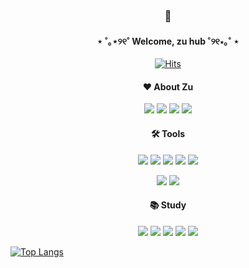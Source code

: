 <div align="center">
  
### 💖

#### ⋆ ˚｡⋆୨୧˚   Welcome, zu hub   ˚୨୧⋆｡˚ ⋆

  
[![Hits](https://hits.seeyoufarm.com/api/count/incr/badge.svg?url=https%3A%2F%2Fgithub.com%2Fzuyoe&count_bg=%23FF9494&title_bg=%23FF5050&icon=googlefit.svg&icon_color=%23FFF1F1&title=%3D+%3A3&edge_flat=false)](https://github.com/zuyoe)

#### ❤ About Zu

<a href="https://blog.naver.com/zuyoe"><img src="https://img.shields.io/badge/Blog-03C75A?style=flat-square&logo=Micro.blog&logoColor=white"/></a> 
<a href="https://bramble-grain-7b3.notion.site/6dc446121b724374873eb076409d9b1d"><img src="https://img.shields.io/badge/Notion-000000?style=flat-square&logo=notion&logoColor=white"/></a>
<a href="https://www.instagram.com/zu.yoe/"><img src="https://img.shields.io/badge/Instagram-E4405F?style=flat-square&logo=Instagram&logoColor=white"/></a>
<img src="https://img.shields.io/badge/Discord-5865F2?style=flat-square&logo=Discord&logoColor=white"/>


#### 🛠 Tools

<img src="https://img.shields.io/badge/Photoshop-0080FF?style=flat-square&logo=Adobe Photoshop&logoColor=white"/> <img src="https://img.shields.io/badge/Illustrator-FF9A00?style=flat-square&logo=Adobe Illustrator&logoColor=white"/> <img src="https://img.shields.io/badge/InDesign-FF3366?style=flat-square&logo=Adobe InDesign&logoColor=white"/> <img src="https://img.shields.io/badge/Lightroom-31A8FF?style=flat-square&logo=Adobe Lightroom&logoColor=white"/> <img src="https://img.shields.io/badge/XD-FF61F6?style=flat-square&logo=Adobe XD&logoColor=white"/> 

<img src="https://img.shields.io/badge/Visual Studio Code-007ACC?style=flat-square&logo=Visual Studio Code&logoColor=white"/> <img src="https://img.shields.io/badge/GitHub-181717?style=flat-square&logo=GitHub&logoColor=white"/>

#### 📚 Study 
<img src="https://img.shields.io/badge/HTML-E34F26?style=flat-square&logo=HTML5&logoColor=white"/> <img src="https://img.shields.io/badge/CSS-1572B6?style=flat-square&logo=HTML5&logoColor=white"/> <img src="https://img.shields.io/badge/HTML-F7DF1E?style=flat-square&logo=JavaScript&logoColor=white"/> <img src="https://img.shields.io/badge/React-61DAFB?style=flat-square&logo=React&logoColor=white"/> <img src="https://img.shields.io/badge/Figma-F24E1E?style=flat-square&logo=Figma&logoColor=white"/>

</div>
  
  
  
  [![Top Langs](https://github-readme-stats.vercel.app/api/top-langs/?username=zuyoe)](https://github.com/zuyoe/github-readme-stats)
